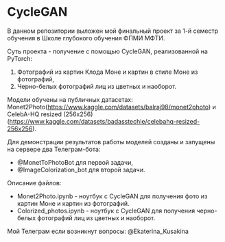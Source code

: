 # CycleGAN

В данном репозитории выложен мой финальный проект за 1-й семестр обучения в Школе глубокого обучения ФПМИ МФТИ.

Суть проекта - получение с помощью CycleGAN, реализованной на PyTorch:

1. Фотографий из картин Клода Моне и картин в стиле Моне из фотографий,
2. Черно-белых фотографий лиц из цветных и наоборот.

Модели обучены на публичных датасетах: Monet2Photo(https://www.kaggle.com/datasets/balraj98/monet2photo) и CelebA-HQ resized (256x256) (https://www.kaggle.com/datasets/badasstechie/celebahq-resized-256x256).

Для демонстрации результатов работы моделей созданы и запущены на сервере два Телеграм-бота: 
- @MonetToPhotoBot для первой задачи, 
- @ImageColorization_bot для второй задачи.

Описание файлов: 
* Monet2Photo.ipynb - ноутбук с CycleGAN для получения фото из картин Моне и картин из фотографий.
* Colorized_photos.ipynb - ноутбук с CycleGAN для получения черно-белых фотографий лиц из цветных и наоборот. 

Мой Телеграм если возникнут вопросы: @Ekaterina_Kusakina
